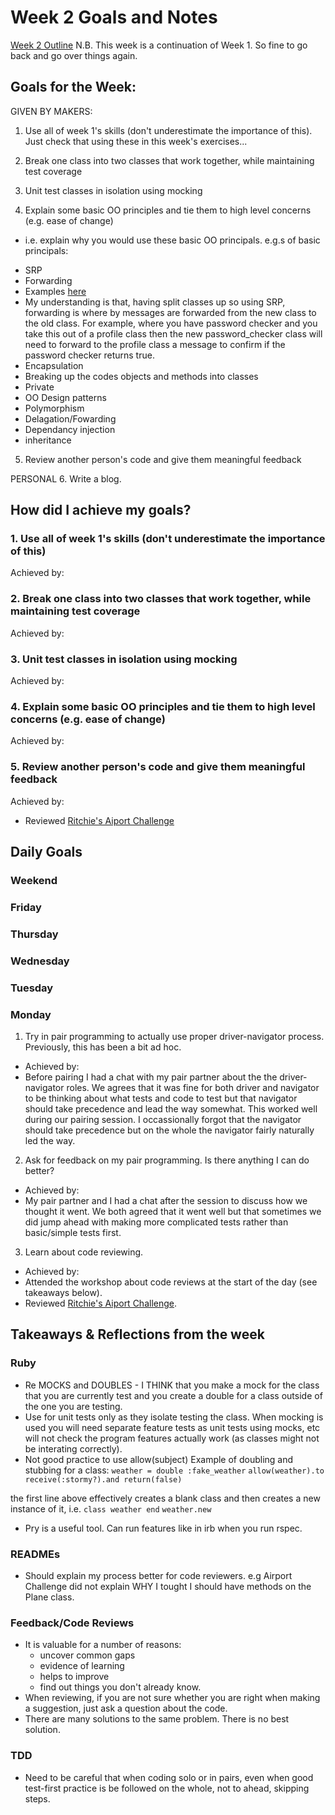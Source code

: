 # Week 2 Goals and Notes

[Week 2 Outline](https://github.com/makersacademy/course/blob/master/week_outlines.md/#week-2)
N.B. This week is a continuation of Week 1. So fine to go back and go over things again.

## Goals for the Week:
GIVEN BY MAKERS:
1. Use all of week 1's skills (don't underestimate the importance of this). Just check that using these in this week's exercises...

2. Break one class into two classes that work together, while maintaining test coverage

3. Unit test classes in isolation using mocking

4. Explain some basic OO principles and tie them to high level concerns (e.g. ease of change)
 - i.e. explain why you would use these basic OO principals.
 e.g.s of basic principals:
 * SRP
 * Forwarding
  * Examples [here](https://github.com/makersacademy/skills-workshops/blob/master/practicals/object_oriented_design/oo_relationships.md#forwarding)
  * My understanding is that, having split classes up so using SRP, forwarding is where by messages are forwarded from the new class to the old class. For example, where you have password checker and you take this out of a profile class then the new password_checker class will need to forward to the profile class a message to confirm if the password checker returns true. 
 * Encapsulation
  * Breaking up the codes objects and methods into classes
 * Private
 * OO Design patterns
  * Polymorphism
  * Delagation/Fowarding
  * Dependancy injection
  * inheritance

5. Review another person's code and give them meaningful feedback

PERSONAL
6. Write a blog.

## How did I achieve my goals?

### 1. Use all of week 1's skills (don't underestimate the importance of this)
Achieved by:

### 2. Break one class into two classes that work together, while maintaining test coverage
Achieved by:

### 3. Unit test classes in isolation using mocking
Achieved by:

### 4. Explain some basic OO principles and tie them to high level concerns (e.g. ease of change)
Achieved by:

### 5. Review another person's code and give them meaningful feedback
Achieved by:
* Reviewed [Ritchie's Aiport Challenge](https://github.com/makersacademy/airport_challenge/pull/1465) 


## Daily Goals

### Weekend

### Friday

### Thursday

### Wednesday

### Tuesday

### Monday

1. Try in pair programming to actually use proper driver-navigator process. Previously, this has been a bit ad hoc. 
* Achieved by:
 * Before pairing I had a chat with my pair partner about the the driver-navigator roles. We agrees that it was fine for both driver and navigator to be thinking about what tests and code to test but that navigator should take precedence and lead the way somewhat. This worked well during our pairing session. I occassionally forgot that the navigator should take precedence but on the whole the navigator fairly naturally led the way.

2. Ask for feedback on my pair programming. Is there anything I can do better?
* Achieved by:
 * My pair partner and I had a chat after the session to discuss how we thought it went. We both agreed that it went well but that sometimes we did jump ahead with making more complicated tests rather than basic/simple tests first. 

3. Learn about code reviewing.
* Achieved by:
 * Attended the workshop about code reviews at the start of the day (see takeaways below). 
 * Reviewed [Ritchie's Aiport Challenge](https://github.com/makersacademy/airport_challenge/pull/1465). 


## Takeaways & Reflections from the week

### Ruby
* Re MOCKS and DOUBLES - I THINK that you make a mock for the class that you are currently test and you create a double for a class outside of the one you are testing.
 * Use for unit tests only as they isolate testing the class. When mocking is used you will need separate feature tests as unit tests using mocks, etc will not check the program features actually work (as classes might not be interating correctly).
  * Not good practice to use allow(subject)
  Example of doubling and stubbing for a class:
```weather = double :fake_weather```
```allow(weather).to receive(:stormy?).and return(false)```
   
   the first line above effectively creates a blank class and then creates a new instance of it, i.e. 
```class weather end```
```weather.new```

* Pry is a useful tool. Can run features like in irb when you run rspec. 

### READMEs
* Should explain my process better for code reviewers. e.g Airport Challenge did not explain WHY I tought I should have methods on the Plane class.  

### Feedback/Code Reviews
* It is valuable for a number of reasons:
  * uncover common gaps
  * evidence of learning
  * helps to improve
  * find out things you don't already know.
* When reviewing, if you are not sure whether you are right when making a suggestion, just ask a question about the code. 
* There are many solutions to the same problem. There is no best solution.

### TDD
* Need to be careful that when coding solo or in pairs, even when good test-first practice is be followed on the whole, not to ahead, skipping steps.
